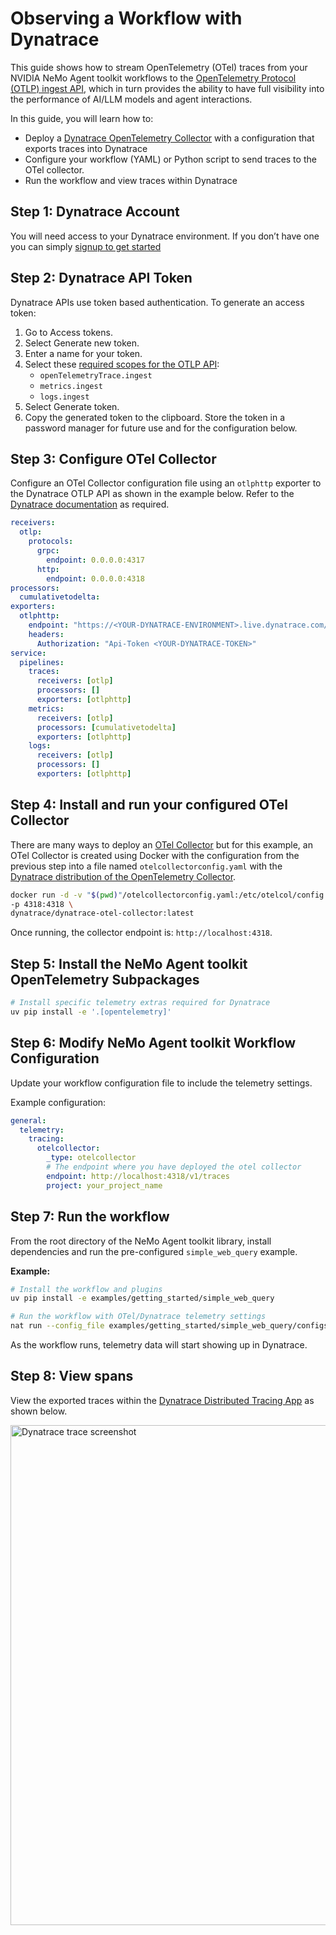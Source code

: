 <!--
SPDX-FileCopyrightText: Copyright (c) 2025, NVIDIA CORPORATION & AFFILIATES. All rights reserved.
SPDX-License-Identifier: Apache-2.0

Licensed under the Apache License, Version 2.0 (the "License");
you may not use this file except in compliance with the License.
You may obtain a copy of the License at

http://www.apache.org/licenses/LICENSE-2.0

Unless required by applicable law or agreed to in writing, software
distributed under the License is distributed on an "AS IS" BASIS,
WITHOUT WARRANTIES OR CONDITIONS OF ANY KIND, either express or implied.
See the License for the specific language governing permissions and
limitations under the License.
-->

# Observing a Workflow with Dynatrace

This guide shows how to stream OpenTelemetry (OTel) traces from your NVIDIA NeMo Agent toolkit workflows to the [OpenTelemetry Protocol (OTLP) ingest API](https://docs.dynatrace.com/docs/discover-dynatrace/references/dynatrace-api/environment-api/opentelemetry), which in turn provides the ability to have full visibility into the performance of AI/LLM models and agent interactions​. 

In this guide, you will learn how to:
* Deploy a [Dynatrace OpenTelemetry Collector](https://docs.dynatrace.com/docs/ingest-from/opentelemetry/collector) with a configuration that exports traces into Dynatrace
* Configure your workflow (YAML) or Python script to send traces to the OTel collector.
* Run the workflow and view traces within Dynatrace

## Step 1: Dynatrace Account

You will need access to your Dynatrace environment.  If you don’t have one you can simply [signup to get started](https://www.dynatrace.com/signup/)

## Step 2: Dynatrace API Token

Dynatrace APIs use token based authentication. To generate an access token:
1. Go to Access tokens.
1. Select Generate new token.
1. Enter a name for your token.
1. Select these [required scopes for the OTLP API](https://docs.dynatrace.com/docs/shortlink/otel-getstarted-otlpexport#authentication-export-to-activegate):
    * `openTelemetryTrace.ingest`
    * `metrics.ingest`
    * `logs.ingest`
1. Select Generate token.
1. Copy the generated token to the clipboard. Store the token in a password manager for future use and for the configuration below.

## Step 3: Configure OTel Collector

Configure an OTel Collector configuration file using an `otlphttp` exporter to the Dynatrace OTLP API as shown in the example below. Refer to the [Dynatrace documentation](https://docs.dynatrace.com/docs/shortlink/otel-collector-config) as required.

```yaml
receivers:
  otlp:
    protocols:
      grpc:
        endpoint: 0.0.0.0:4317
      http:
        endpoint: 0.0.0.0:4318
processors:
  cumulativetodelta:
exporters:
  otlphttp:
    endpoint: "https://<YOUR-DYNATRACE-ENVIRONMENT>.live.dynatrace.com/api/v2/otlp"
    headers:
      Authorization: "Api-Token <YOUR-DYNATRACE-TOKEN>"
service:
  pipelines:
    traces:
      receivers: [otlp]
      processors: []
      exporters: [otlphttp]
    metrics:
      receivers: [otlp]
      processors: [cumulativetodelta]
      exporters: [otlphttp]
    logs:
      receivers: [otlp]
      processors: []
      exporters: [otlphttp]
```

## Step 4: Install and run your configured OTel Collector

There are many ways to deploy an [OTel Collector](https://docs.dynatrace.com/docs/ingest-from/opentelemetry/collector/deployment) but for this example, an OTel Collector is created using Docker with the configuration from the previous step into a file named `otelcollectorconfig.yaml` with the [Dynatrace distribution of the OpenTelemetry Collector](https://docs.dynatrace.com/docs/ingest-from/opentelemetry/collector).  

```bash
docker run -d -v "$(pwd)"/otelcollectorconfig.yaml:/etc/otelcol/config.yaml \
-p 4318:4318 \
dynatrace/dynatrace-otel-collector:latest
```

Once running, the collector endpoint is: `http://localhost:4318`. 

## Step 5: Install the NeMo Agent toolkit OpenTelemetry Subpackages

```bash
# Install specific telemetry extras required for Dynatrace
uv pip install -e '.[opentelemetry]'
```

## Step 6: Modify NeMo Agent toolkit Workflow Configuration

Update your workflow configuration file to include the telemetry settings.

Example configuration:
```yaml
general:
  telemetry:
    tracing:
      otelcollector:
        _type: otelcollector
        # The endpoint where you have deployed the otel collector
        endpoint: http://localhost:4318/v1/traces
        project: your_project_name
```

## Step 7: Run the workflow

From the root directory of the NeMo Agent toolkit library, install dependencies and run the pre-configured `simple_web_query` example.

**Example:**
```bash
# Install the workflow and plugins
uv pip install -e examples/getting_started/simple_web_query

# Run the workflow with OTel/Dynatrace telemetry settings
nat run --config_file examples/getting_started/simple_web_query/configs/config.yml --input "What is LangSmith?" 
```

As the workflow runs, telemetry data will start showing up in Dynatrace.

## Step 8: View spans

View the exported traces within the [Dynatrace Distributed Tracing App](https://docs.dynatrace.com/docs/analyze-explore-automate/distributed-tracing/distributed-tracing-app) as shown below.


<div align="left">
  <img alt="Dynatrace trace screenshot" src="../../_static/dynatrace-trace.png" width="800">
</div>
